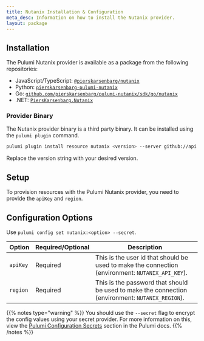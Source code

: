 ```yaml
---
title: Nutanix Installation & Configuration
meta_desc: Information on how to install the Nutanix provider.
layout: package
---
```


## Installation

The Pulumi Nutanix provider is available as a package from the following repositories:

- JavaScript/TypeScript: [`@pierskarsenbarg/nutanix`](https://www.npmjs.com/package/@pierskarsenbarg/nutanix)
- Python: [`pierskarsenbarg-pulumi-nutanix`](https://pypi.org/project/pierskarsenbarg-pulumi-nutanix/)
- Go: [`github.com/pierskarsenbarg/pulumi-nutanix/sdk/go/nutanix`](https://pkg.go.dev/github.com/pierskarsenbarg/pulumi-nutanix/sdk)
- .NET: [`PiersKarsenbarg.Nutanix`](https://www.nuget.org/packages/PiersKarsenbarg.Nutanix)

### Provider Binary

The Nutanix provider binary is a third party binary. It can be installed using the `pulumi plugin` command.

```bash
pulumi plugin install resource nutanix <version> --server github://api.github.com/pierskarsenbarg
```

Replace the version string with your desired version.

## Setup

To provision resources with the Pulumi Nutanix provider, you need to provide the `apiKey` and `region`.

## Configuration Options

Use `pulumi config set nutanix:<option> --secret`.

| Option   | Required/Optional | Description                                                                                      |
| -------- | ----------------- | ------------------------------------------------------------------------------------------------ |
| `apiKey` | Required          | This is the user id that should be used to make the connection (environment: `NUTANIX_API_KEY`). |
| `region` | Required          | This is the password that should be used to make the connection (environment: `NUTANIX_REGION`). |

{{% notes type="warning" %}}
You should use the `--secret` flag to encrypt the config values using your secret provider. For more information on this, view the [Pulumi Configuration Secrets](https://www.pulumi.com/docs/intro/concepts/secrets/#secrets) section in the Pulumi docs.
{{% /notes %}}

